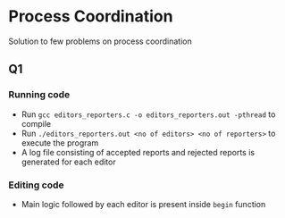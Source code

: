# Process Coordination

Solution to few problems on process coordination

## Q1

### Running code

* Run `gcc editors_reporters.c -o editors_reporters.out -pthread` to compile
* Run `./editors_reporters.out <no of editors> <no of reporters>` to execute the program
* A log file consisting of accepted reports and rejected reports is generated for each editor

### Editing code

* Main logic followed by each editor is present inside `begin` function
